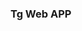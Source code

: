 ### Tg Web APP


<!--
    <script>
      //initialize the AngularJS stuff...
      angular.module("custom-webapp-ui", []).controller('CustomUIController', function CustomUIController($scope) {
        //init our slider values that we will display
        $scope.foods = [
                { name: "fruits", value: 5 },
                { name: "vegetables", value: 5 },
                { name: "meat", value: 5 },
                { name: "dairy", value: 5 }
            ];
        //initialize the button
        const mainButton = window.Telegram.WebApp.MainButton;
        mainButton.text = "Save Preferences";
        mainButton.enable();
        mainButton.show();
        // and make it send the "foods" object (as JSON string) back to the bot
        mainButton.onClick(function(){
          window.Telegram.WebApp.sendData(JSON.stringify($scope.foods));
        })
      });
    </script>

-->
